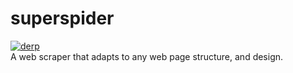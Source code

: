 # superspider
[![derp](https://img.shields.io/badge/pypi-0.2.0-blue.svg)](https://pypi.python.org/pypi/superspider/0.2.0)    
A web scraper that adapts to any web page structure, and design.
